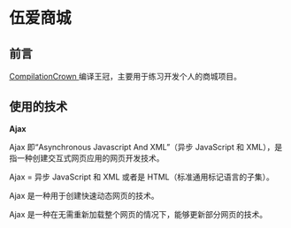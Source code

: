 # 伍爱商城

## 前言

[CompilationCrown ](https://github.com/CompilationCrown)编译王冠，主要用于练习开发个人的商城项目。

## 使用的技术

**Ajax**

Ajax 即“Asynchronous Javascript And XML”（异步 JavaScript 和 XML），是指一种创建交互式网页应用的网页开发技术。

Ajax = 异步 JavaScript 和 XML 或者是 HTML（标准通用标记语言的子集）。

Ajax 是一种用于创建快速动态网页的技术。

Ajax 是一种在无需重新加载整个网页的情况下，能够更新部分网页的技术。